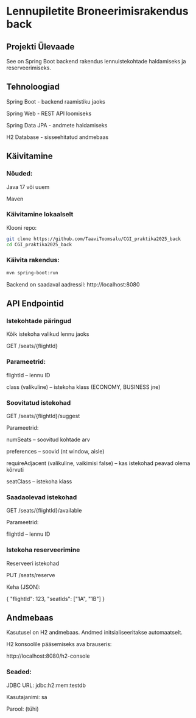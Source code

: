 # Lennupiletite Broneerimisrakendus back

## Projekti Ülevaade
See on Spring Boot backend rakendus lennuistekohtade haldamiseks ja reserveerimiseks.

## Tehnoloogiad
Spring Boot - backend raamistiku jaoks

Spring Web - REST API loomiseks

Spring Data JPA - andmete haldamiseks

H2 Database - sisseehitatud andmebaas

## Käivitamine

### Nõuded:

Java 17 või uuem

Maven

### Käivitamine lokaalselt

Klooni repo:

```sh
git clone https://github.com/TaaviToomsalu/CGI_praktika2025_back
cd CGI_praktika2025_back
```

### Käivita rakendus:

```sh
mvn spring-boot:run
```

Backend on saadaval aadressil: http://localhost:8080

## API Endpointid

### Istekohtade päringud

Kõik istekoha valikud lennu jaoks

GET /seats/{flightId}

### Parameetrid:

flightId – lennu ID

class (valikuline) – istekoha klass (ECONOMY, BUSINESS jne)

### Soovitatud istekohad

GET /seats/{flightId}/suggest

Parameetrid:

numSeats – soovitud kohtade arv

preferences – soovid (nt window, aisle)

requireAdjacent (valikuline, vaikimisi false) – kas istekohad peavad olema kõrvuti

seatClass – istekoha klass

### Saadaolevad istekohad

GET /seats/{flightId}/available

Parameetrid:

flightId – lennu ID

### Istekoha reserveerimine

Reserveeri istekohad

PUT /seats/reserve

Keha (JSON):

{
"flightId": 123,
"seatIds": ["1A", "1B"]
}

## Andmebaas

Kasutusel on H2 andmebaas. Andmed initsialiseeritakse automaatselt.

H2 konsoolile pääsemiseks ava brauseris:

http://localhost:8080/h2-console

### Seaded:

JDBC URL: jdbc:h2:mem:testdb

Kasutajanimi: sa

Parool:   (tühi)
